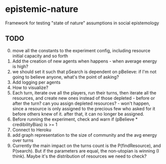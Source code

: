 epistemic-nature
================

Framework for testing "state of nature" assumptions in social epistemology

## TODO
0. move all the constants to the experiment config, including resource initial capacity and so forth
1. Add the creation of new agents when <Condition> happens - when average energy is high?
2. we should set it such that pSearch is dependent on pBelieve: if I'm not going to believe anyone, what's the point of asking?
3. Add logging per agents
4. How to visualize?
5. Each turn, iterate ove all the players, run their turns, then iterate all the resources,
and create new ones instead of those depleted - before or after the turn? can you assign depleted resources? - won't happen,
since a resource is only assigned to the precious few who asked for it before others knew of it. after that, it can no longer be assigned.
6. Before running the experiment, check and warn if (pBelieve * credibilityBias) is >= 1
7. Connect to Heroku
8. add graph representation to the size of community and the avg energy over turns
9. Currently the main impact on the turns count is the P(findResource), and P(search). But if the parameters are equal,
 the non-utopian is winning (I think). Maybe it's the distribution of resources we need to check?


